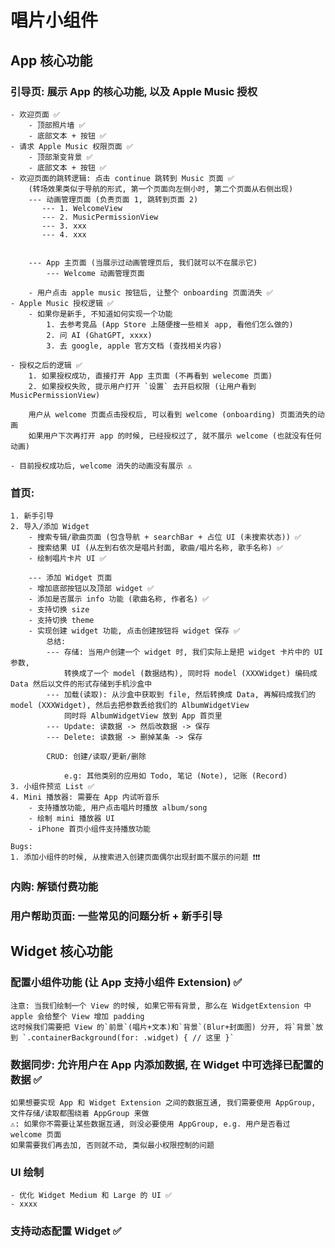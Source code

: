 #  唱片小组件

## App 核心功能

### 引导页: 展示 App 的核心功能, 以及 Apple Music 授权
    - 欢迎页面 ✅
        - 顶部照片墙 ✅
        - 底部文本 + 按钮 ✅
    - 请求 Apple Music 权限页面 ✅
        - 顶部渐变背景 ✅
        - 底部文本 + 按钮 ✅
    - 欢迎页面的跳转逻辑: 点击 continue 跳转到 Music 页面 ✅
        (转场效果类似于导航的形式, 第一个页面向左侧小时, 第二个页面从右侧出现)
        --- 动画管理页面 (负责页面 1, 跳转到页面 2)
           --- 1. WelcomeView
           --- 2. MusicPermissionView
           --- 3. xxx
           --- 4. xxx
           
           
        --- App 主页面 (当展示过动画管理页后, 我们就可以不在展示它)
            --- Welcome 动画管理页面
        
        - 用户点击 apple music 按钮后, 让整个 onboarding 页面消失 ✅
    - Apple Music 授权逻辑 ✅
        - 如果你是新手, 不知道如何实现一个功能
            1. 去参考竞品 (App Store 上随便搜一些相关 app, 看他们怎么做的)
            2. 问 AI (GhatGPT, xxxx)
            3. 去 google, apple 官方文档 (查找相关内容)
            
    - 授权之后的逻辑 ✅
        1. 如果授权成功, 直接打开 App 主页面 (不再看到 welecome 页面)
        2. 如果授权失败, 提示用户打开 `设置` 去开启权限 (让用户看到 MusicPermissionView)
        
        用户从 welcome 页面点击授权后, 可以看到 welcome (onboarding) 页面消失的动画
        如果用户下次再打开 app 的时候, 已经授权过了, 就不展示 welcome (也就没有任何动画)
        
    - 目前授权成功后, welcome 消失的动画没有展示 ⚠️
    
### 首页: 
    1. 新手引导 
    2. 导入/添加 Widget
        - 搜索专辑/歌曲页面 (包含导航 + searchBar + 占位 UI (未搜索状态)) ✅
        - 搜索结果 UI (从左到右依次是唱片封面, 歌曲/唱片名称, 歌手名称) ✅
        - 绘制唱片卡片 UI ✅
        
        --- 添加 Widget 页面 
        - 增加底部按钮以及顶部 widget ✅
        - 添加是否展示 info 功能 (歌曲名称, 作者名) ✅
        - 支持切换 size
        - 支持切换 theme 
        - 实现创建 widget 功能, 点击创建按钮将 widget 保存 ✅
            总结: 
            --- 存储: 当用户创建一个 widget 时, 我们实际上是把 widget 卡片中的 UI 参数, 
                转换成了一个 model (数据结构), 同时将 model (XXXWidget) 编码成 Data 然后以文件的形式存储到手机沙盒中
            --- 加载(读取): 从沙盒中获取到 file, 然后转换成 Data, 再解码成我们的 model (XXXWidget), 然后去把参数丢给我们的 AlbumWidgetView
                同时将 AlbumWidgetView 放到 App 首页里
            --- Update: 读数据 -> 然后改数据 -> 保存
            --- Delete: 读数据 -> 删掉某条 -> 保存
            
            CRUD: 创建/读取/更新/删除
                
                e.g: 其他类别的应用如 Todo, 笔记 (Note), 记账 (Record)
    3. 小组件预览 List ✅
    4. Mini 播放器: 需要在 App 内试听音乐
        - 支持播放功能, 用户点击唱片时播放 album/song
        - 绘制 mini 播放器 UI
        - iPhone 首页小组件支持播放功能
    
    Bugs:
    1. 添加小组件的时候, 从搜索进入创建页面偶尔出现封面不展示的问题 ❗️❗️❗️
    
### 内购: 解锁付费功能

### 用户帮助页面: 一些常见的问题分析 + 新手引导


## Widget 核心功能

### 配置小组件功能 (让 App 支持小组件 Extension) ✅
    
    注意: 当我们绘制一个 View 的时候, 如果它带有背景, 那么在 WidgetExtension 中 apple 会给整个 View 增加 padding
    这时候我们需要把 View 的`前景`(唱片+文本)和`背景`(Blur+封面图) 分开, 将`背景`放到 `.containerBackground(for: .widget) { // 这里 }`

### 数据同步: 允许用户在 App 内添加数据, 在 Widget 中可选择已配置的数据 ✅

    如果想要实现 App 和 Widget Extension 之间的数据互通, 我们需要使用 AppGroup, 文件存储/读取都围绕着 AppGroup 来做
    ⚠️: 如果你不需要让某些数据互通, 则没必要使用 AppGroup, e.g. 用户是否看过 welcome 页面
    如果需要我们再去加, 否则就不动, 类似最小权限控制的问题

### UI 绘制
    
    - 优化 Widget Medium 和 Large 的 UI ✅
    - xxxx
    

### 支持动态配置 Widget ✅


